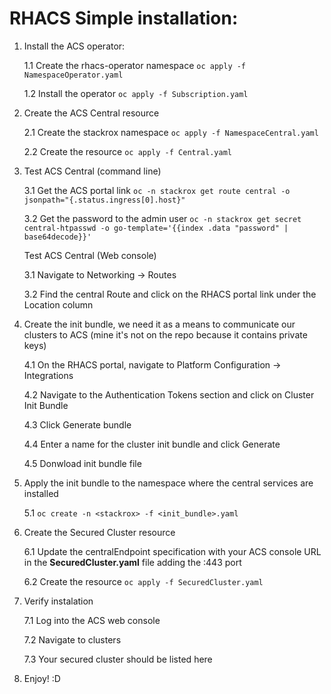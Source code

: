 # **RHACS Simple installation:**

1. Install the ACS operator:
   
    1.1 Create the rhacs-operator namespace `oc apply -f NamespaceOperator.yaml`
   
    1.2 Install the operator `oc apply -f Subscription.yaml`

2. Create the ACS Central resource
   
    2.1 Create the stackrox namespace `oc apply -f NamespaceCentral.yaml`
   
    2.2 Create the resource `oc apply -f Central.yaml`

3. Test ACS Central (command line)
   
    3.1 Get the ACS portal link `oc -n stackrox get route central -o jsonpath="{.status.ingress[0].host}"` 
   
    3.2 Get the password to the admin user `oc -n stackrox get secret central-htpasswd -o go-template='{{index .data "password" | base64decode}}'` 
   
   Test ACS Central (Web console)
   
    3.1 Navigate to Networking → Routes
   
    3.2 Find the central Route and click on the RHACS portal link under the Location column

4. Create the init bundle, we need it as a means to communicate our clusters to ACS (mine it's not on the repo because it contains private keys)
   
    4.1 On the RHACS portal, navigate to Platform Configuration → Integrations
   
    4.2 Navigate to the Authentication Tokens section and click on Cluster Init Bundle
   
    4.3 Click Generate bundle
   
    4.4 Enter a name for the cluster init bundle and click Generate
   
    4.5 Donwload init bundle file

5. Apply the init bundle to the namespace where the central services are installed
   
    5.1 `oc create -n <stackrox> -f <init_bundle>.yaml`

6. Create the Secured Cluster resource
   
    6.1 Update the centralEndpoint specification with your ACS console URL in the **SecuredCluster.yaml** file adding the :443 port
    
    6.2 Create the resource `oc apply -f SecuredCluster.yaml`
   
7. Verify instalation
   
    7.1 Log into the ACS web console
    
    7.2 Navigate to clusters
    
    7.3 Your secured cluster should be listed here

8. Enjoy! :D
